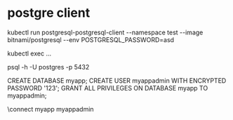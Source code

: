 # postgre client

kubectl run postgresql-postgresql-client --namespace test --image bitnami/postgresql --env POSTGRESQL_PASSWORD=asd 

kubectl exec ...


psql -h <host> -U postgres -p 5432



CREATE DATABASE myapp;
CREATE USER myappadmin WITH ENCRYPTED PASSWORD '123';
GRANT ALL PRIVILEGES ON DATABASE myapp TO myappadmin;


\connect myapp myappadmin

